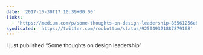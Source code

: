 ```yaml
---
date: '2017-10-30T17:10:39+00:00'
links:
  - 'https://medium.com/p/some-thoughts-on-design-leadership-85561256e87'
syndicated: 'https://twitter.com/roobottom/status/925049321887879168'
---
```

I just published “Some thoughts on design leadership” 
